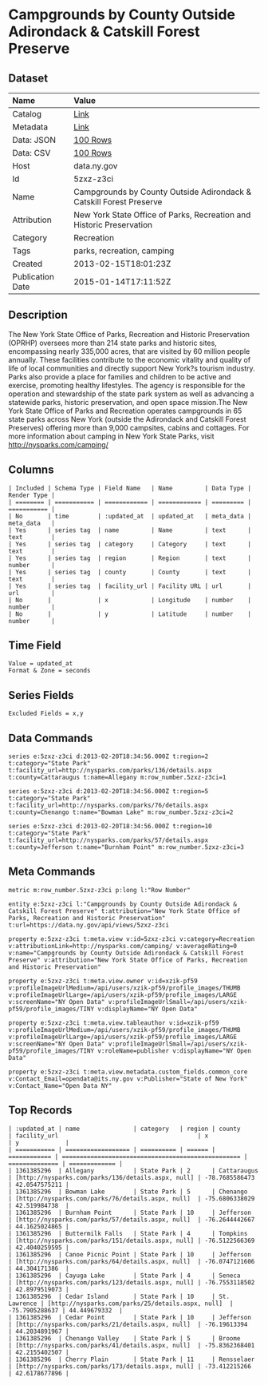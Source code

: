 # Campgrounds by County Outside Adirondack & Catskill Forest Preserve

## Dataset

| Name | Value |
| :--- | :---- |
| Catalog | [Link](https://catalog.data.gov/dataset/campgrounds-by-county-outside-adirondack-catskill-forest-preserve) |
| Metadata | [Link](https://data.ny.gov/api/views/5zxz-z3ci) |
| Data: JSON | [100 Rows](https://data.ny.gov/api/views/5zxz-z3ci/rows.json?max_rows=100) |
| Data: CSV | [100 Rows](https://data.ny.gov/api/views/5zxz-z3ci/rows.csv?max_rows=100) |
| Host | data.ny.gov |
| Id | 5zxz-z3ci |
| Name | Campgrounds by County Outside Adirondack & Catskill Forest Preserve |
| Attribution | New York State Office of Parks, Recreation and Historic Preservation |
| Category | Recreation |
| Tags | parks, recreation, camping |
| Created | 2013-02-15T18:01:23Z |
| Publication Date | 2015-01-14T17:11:52Z |

## Description

The New York State Office of Parks, Recreation and Historic Preservation (OPRHP) oversees more than 214 state parks and historic sites, encompassing nearly 335,000 acres, that are visited by 60 million people annually. These facilities contribute to the economic vitality and quality of life of local communities and directly support New York?s tourism industry. Parks also provide a place for families and children to be active and exercise, promoting healthy lifestyles. The agency is responsible for the operation and stewardship of the state park system as well as advancing a statewide parks, historic preservation, and open space mission.The New York State Office of Parks and Recreation operates campgrounds in 65 state parks across New York (outside the Adirondack and Catskill Forest Preserves) offering more than 9,000 campsites, cabins and cottages. For more information about camping in New York State Parks, visit http://nysparks.com/camping/

## Columns

```ls
| Included | Schema Type | Field Name   | Name         | Data Type | Render Type |
| ======== | =========== | ============ | ============ | ========= | =========== |
| No       | time        | :updated_at  | updated_at   | meta_data | meta_data   |
| Yes      | series tag  | name         | Name         | text      | text        |
| Yes      | series tag  | category     | Category     | text      | text        |
| Yes      | series tag  | region       | Region       | text      | number      |
| Yes      | series tag  | county       | County       | text      | text        |
| Yes      | series tag  | facility_url | Facility URL | url       | url         |
| No       |             | x            | Longitude    | number    | number      |
| No       |             | y            | Latitude     | number    | number      |
```

## Time Field

```ls
Value = updated_at
Format & Zone = seconds
```

## Series Fields

```ls
Excluded Fields = x,y
```

## Data Commands

```ls
series e:5zxz-z3ci d:2013-02-20T18:34:56.000Z t:region=2 t:category="State Park" t:facility_url=http://nysparks.com/parks/136/details.aspx t:county=Cattaraugus t:name=Allegany m:row_number.5zxz-z3ci=1

series e:5zxz-z3ci d:2013-02-20T18:34:56.000Z t:region=5 t:category="State Park" t:facility_url=http://nysparks.com/parks/76/details.aspx t:county=Chenango t:name="Bowman Lake" m:row_number.5zxz-z3ci=2

series e:5zxz-z3ci d:2013-02-20T18:34:56.000Z t:region=10 t:category="State Park" t:facility_url=http://nysparks.com/parks/57/details.aspx t:county=Jefferson t:name="Burnham Point" m:row_number.5zxz-z3ci=3
```

## Meta Commands

```ls
metric m:row_number.5zxz-z3ci p:long l:"Row Number"

entity e:5zxz-z3ci l:"Campgrounds by County Outside Adirondack & Catskill Forest Preserve" t:attribution="New York State Office of Parks, Recreation and Historic Preservation" t:url=https://data.ny.gov/api/views/5zxz-z3ci

property e:5zxz-z3ci t:meta.view v:id=5zxz-z3ci v:category=Recreation v:attributionLink=http://nysparks.com/camping/ v:averageRating=0 v:name="Campgrounds by County Outside Adirondack & Catskill Forest Preserve" v:attribution="New York State Office of Parks, Recreation and Historic Preservation"

property e:5zxz-z3ci t:meta.view.owner v:id=xzik-pf59 v:profileImageUrlMedium=/api/users/xzik-pf59/profile_images/THUMB v:profileImageUrlLarge=/api/users/xzik-pf59/profile_images/LARGE v:screenName="NY Open Data" v:profileImageUrlSmall=/api/users/xzik-pf59/profile_images/TINY v:displayName="NY Open Data"

property e:5zxz-z3ci t:meta.view.tableauthor v:id=xzik-pf59 v:profileImageUrlMedium=/api/users/xzik-pf59/profile_images/THUMB v:profileImageUrlLarge=/api/users/xzik-pf59/profile_images/LARGE v:screenName="NY Open Data" v:profileImageUrlSmall=/api/users/xzik-pf59/profile_images/TINY v:roleName=publisher v:displayName="NY Open Data"

property e:5zxz-z3ci t:meta.view.metadata.custom_fields.common_core v:Contact_Email=opendata@its.ny.gov v:Publisher="State of New York" v:Contact_Name="Open Data NY"
```

## Top Records

```ls
| :updated_at | name               | category   | region | county       | facility_url                                       | x              | y             | 
| =========== | ================== | ========== | ====== | ============ | ================================================== | ============== | ============= | 
| 1361385296  | Allegany           | State Park | 2      | Cattaraugus  | [http://nysparks.com/parks/136/details.aspx, null] | -78.7685586473 | 42.0547575211 | 
| 1361385296  | Bowman Lake        | State Park | 5      | Chenango     | [http://nysparks.com/parks/76/details.aspx, null]  | -75.6806338029 | 42.519984738  | 
| 1361385296  | Burnham Point      | State Park | 10     | Jefferson    | [http://nysparks.com/parks/57/details.aspx, null]  | -76.2644442667 | 44.1625024865 | 
| 1361385296  | Buttermilk Falls   | State Park | 4      | Tompkins     | [http://nysparks.com/parks/151/details.aspx, null] | -76.5122566369 | 42.4040259595 | 
| 1361385296  | Canoe Picnic Point | State Park | 10     | Jefferson    | [http://nysparks.com/parks/64/details.aspx, null]  | -76.0747121606 | 44.304171386  | 
| 1361385296  | Cayuga Lake        | State Park | 4      | Seneca       | [http://nysparks.com/parks/123/details.aspx, null] | -76.7553118502 | 42.8979519073 | 
| 1361385296  | Cedar Island       | State Park | 10     | St. Lawrence | [http://nysparks.com/parks/25/details.aspx, null]  | -75.7905288637 | 44.449679332  | 
| 1361385296  | Cedar Point        | State Park | 10     | Jefferson    | [http://nysparks.com/parks/21/details.aspx, null]  | -76.19613394   | 44.2034891967 | 
| 1361385296  | Chenango Valley    | State Park | 5      | Broome       | [http://nysparks.com/parks/41/details.aspx, null]  | -75.8362368401 | 42.2155402507 | 
| 1361385296  | Cherry Plain       | State Park | 11     | Rensselaer   | [http://nysparks.com/parks/173/details.aspx, null] | -73.412215266  | 42.6178677896 | 
```